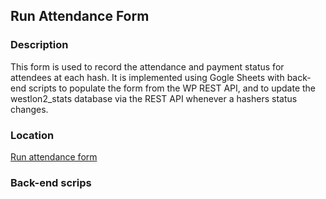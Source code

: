 


## Run Attendance Form
### Description
This form is used to record the attendance and payment status for attendees at each hash.  It is implemented using Gogle Sheets with back-end scripts to populate the form from the WP REST API, and to update the westlon2_stats database via the REST API whenever a hashers status changes.

### Location
[Run attendance form](https://docs.google.com/spreadsheets/d/1K0YOljGE2HHLYWpGt3HI9RvtwQnncWaLmcDvwE-ZFdc/edit#gid=873490598)

### Back-end scrips

<!--stackedit_data:
eyJoaXN0b3J5IjpbLTE0MTU1NDU2NzUsLTE5NzExOTUwODgsLT
M0NTM0MzU1XX0=
-->